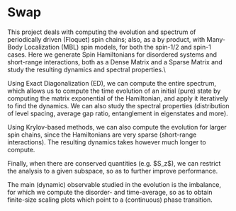 # Swap

This project deals with computing the evolution and spectrum of periodically driven (Floquet) spin chains; also, as a by product, with Many-Body Localization (MBL) spin models, for both the spin-1/2 and spin-1 cases.
Here we generate Spin Hamiltonians for disordered systems and short-range interactions, both as a Dense Matrix and a Sparse Matrix and study the resulting dynamics and spectral properties.\

Using Exact Diagonalization (ED), we can compute the entire spectrum, which allows us to compute the time evolution of an initial (pure) state by computing the matrix exponential of the Hamiltonian, and apply it iteratively to find the dynamics. We can also study the spectral properties (distribution of level spacing, average gap ratio, entanglement in eigenstates and more).

Using Krylov-based methods, we can also compute the evolution for larger spin chains, since the Hamiltonians are very sparse (short-range interactions). The resulting dynamics takes however much longer to compute.

Finally, when there are conserved quantities (e.g. \$S_z\$), we can restrict the analysis to a given subspace, so as to further improve performance.

The main (dynamic) observable studied in the evolution is the imbalance, for which we compute the disorder- and time-average, so as to obtain finite-size scaling plots which point to a (continuous) phase transition.

